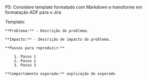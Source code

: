 PS: Considere template formatado com Markdown e transforme em formatação ADF para o Jira

Template:

```
**Problema:** - Descrição do problema.

**Impacto:** - Descrição de impacto do problema.

**Passos para reproduzir:**

    1. Passo 1 
    2. Passo 2
    3. Passo 3

**Comportamento esperado:** explicação do esperado
```